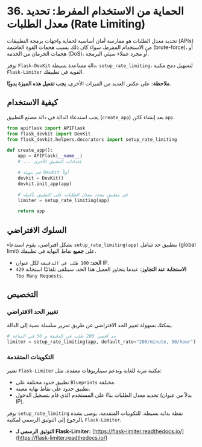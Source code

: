 # 36. الحماية من الاستخدام المفرط: تحديد معدل الطلبات (Rate Limiting)

تحديد معدل الطلبات هو ممارسة أمان أساسية لحماية واجهات برمجة التطبيقات (APIs) من الاستخدام المفرط، سواء كان ذلك بسبب هجمات القوة الغاشمة (brute-force)، أو هجمات الحرمان من الخدمة (DoS)، أو مجرد عملاء سيئي البرمجة.

توفر `Flask-DevKit` دالة مساعدة بسيطة، `setup_rate_limiting`، لتسهيل دمج مكتبة `Flask-Limiter` القوية في تطبيقك.

**ملاحظة:** على عكس العديد من الميزات الأخرى، **يجب تفعيل هذه الميزة يدويًا**.

## كيفية الاستخدام

يجب استدعاء الدالة في دالة مصنع التطبيق (`create_app`) بعد إنشاء كائن `app`.

```python
from apiflask import APIFlask
from flask_devkit import DevKit
from flask_devkit.helpers.decorators import setup_rate_limiting

def create_app():
    app = APIFlask(__name__)
    # ... إعدادات التطبيق الأخرى

    # قم بتهيئة DevKit أولاً
    devkit = DevKit()
    devkit.init_app(app)

    # قم بتطبيق محدد معدل الطلبات على التطبيق بأكمله
    limiter = setup_rate_limiting(app)

    return app
```

## السلوك الافتراضي

بشكل افتراضي، يقوم استدعاء `setup_rate_limiting(app)` بتطبيق حد شامل (global limit) على **جميع** نقاط النهاية في تطبيقك.

- **الحد:** `100 طلب في الدقيقة` لكل عنوان IP.
- **الاستجابة عند التجاوز:** عندما يتجاوز العميل هذا الحد، سيتلقى تلقائيًا استجابة `429 Too Many Requests`.

## التخصيص

### تغيير الحد الافتراضي
يمكنك بسهولة تغيير الحد الافتراضي عن طريق تمرير سلسلة نصية إلى الدالة.

```python
# حد أقصى 200 طلب في الدقيقة و 50 في الساعة
limiter = setup_rate_limiting(app, default_rate="200/minute, 50/hour")
```

### التكوينات المتقدمة
تعتبر `Flask-Limiter` مكتبة مرنة للغاية وتدعم سيناريوهات معقدة، مثل:
- تطبيق حدود مختلفة على `Blueprints` مختلفة.
- تطبيق حدود على نقاط نهاية معينة.
- تحديد معدل الطلبات بناءً على المستخدم الذي قام بتسجيل الدخول (بدلاً من عنوان IP).

توفر `setup_rate_limiting` نقطة بداية بسيطة. للتكوينات المتقدمة، يوصى بشدة بالرجوع إلى التوثيق الرسمي لمكتبة `Flask-Limiter`.

- **التوثيق الرسمي لـ Flask-Limiter:** [https://flask-limiter.readthedocs.io/](https://flask-limiter.readthedocs.io/)
